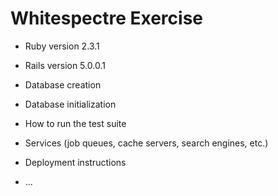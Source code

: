 # Whitespectre Exercise

* Ruby version
2.3.1

* Rails version
5.0.0.1

* Database creation

* Database initialization

* How to run the test suite

* Services (job queues, cache servers, search engines, etc.)

* Deployment instructions

* ...
